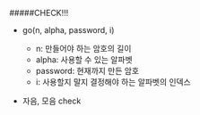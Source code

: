 #####CHECK!!!
- go(n, alpha, password, i)
    - n: 만들어야 하는 암호의 길이
    - alpha: 사용할 수 있는 알파벳
    - password: 현재까지 만든 암호
    - i: 사용할지 말지 결정해야 하는 알파벳의 인덱스
    
- 자음, 모음 check